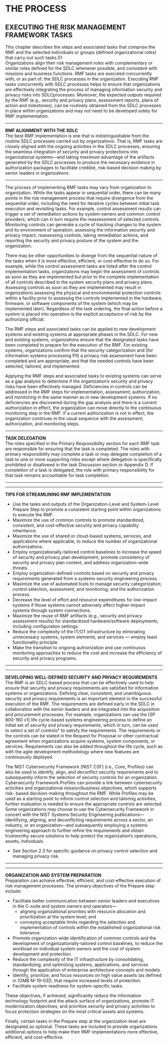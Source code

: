 # THE PROCESS
## EXECUTING THE RISK MANAGEMENT FRAMEWORK TASKS
This chapter describes the steps and associated tasks that comprise the RMF and the selected individuals or groups (defined organizational roles) that carry out such tasks.51  
Organizations align their risk management roles with complementary or similar roles defined for the SDLC whenever possible, and consistent with missions and business functions. RMF tasks are executed concurrently with, or as part of, the SDLC processes in the organization. Executing RMF tasks concurrently with SDLC processes helps to ensure that organizations are effectively integrating the process of managing information security and privacy risks into SDLCprocesses. Moreover, the expected outputs required by the RMF (e.g., security and privacy plans, assessment reports, plans of action and milestones), can be routinely obtained from the SDLC processes in place within organizations and may not need to be developed solely for RMF implementation.  

---

**RMF ALIGNMENT WITH THE SDLC**  
The best RMF implementation is one that is indistinguishable from the routine SDLC processes carried out by organizations. That is, RMF tasks are closely aligned with the ongoing activities in the SDLC processes, ensuring the seamless integration of security and privacy protections into organizational systems—and taking maximum advantage of the artifacts generated by the SDLC processes to produce the necessary evidence in authorization packages to facilitate credible, risk-based decision making by senior leaders in organizations.

---

The process of implementing RMF tasks may vary from organization to organization. While the tasks appear in sequential order, there can be many points in the risk management process that require divergence from the sequential order, including the need for iterative cycles between initial task execution and revisiting tasks. For example, control assessment results can trigger a set of remediation actions by system owners and common control providers, which can in turn require the reassessment of selected controls. Monitoring controls can generate a cycle of tracking changes to the system and its environment of operation; assessing the information security and privacy impact; reassessing controls, taking remediation actions, and reporting the security and privacy posture of the system and the organization.  

There may be other opportunities to diverge from the sequential nature of the tasks when it is more effective, efficient, or cost-effective to do so. For example, while the control assessment tasks are listed after the control implementation tasks, organizations may begin the assessment of controls as soon as they are implemented but prior to the complete implementation of all controls described in the system security plans and privacy plans. Assessing controls as soon as they are implemented may result in organizations assessing the physical and environmental protection controls within a facility prior to assessing the controls implemented in the hardware, firmware, or software components of the system (which may be implemented later). Regardless of the task ordering, the final action before a system is placed into operation is the explicit acceptance of risk by the authorizing official.  

The RMF steps and associated tasks can be applied to new development systems and existing systems at appropriate phases in the SDLC. For new and existing systems, organizations ensure that the designated tasks have been completed to prepare for the execution of the RMF. For existing systems, organizations confirm that the security categorization and (for information systems processing PII) a privacy risk assessment have been completed and are appropriate; and that the needed controls have been selected, tailored, and implemented.  

Applying the RMF steps and associated tasks to existing systems can serve as a gap analysis to determine if the organization’s security and privacy risks have been effectively managed. Deficiencies in controls can be addressed in the RMF steps for implementation, assessment, authorization, and monitoring in the same manner as in new development systems. If no deficiencies are discovered during the gap analysis and there is a current authorization in effect, the organization can move directly to the continuous monitoring step in the RMF. If a current authorization is not in effect, the organization continues in the usual sequence with the assessment, authorization, and monitoring steps.  

---

**TASK DELEGATION**  
The roles specified in the Primary Responsibility section for each RMF task are responsible for ensuring that the task is completed. The roles with primary responsibility may complete a task or may delegate completion of a task to one or more supporting roles except where delegation is specifically prohibited or disallowed in the task Discussion section or Appendix D. If completion of a task is delegated, the role with primary responsibility for that task remains accountable for task completion.  

---

---

**TIPS FOR STREAMLINING RMF IMPLEMENTATION**  
- Use the tasks and outputs of the Organization-Level and System-Level Prepare Step to promote a consistent starting point within organizations to execute the RMF.  
- Maximize the use of common controls to promote standardized, consistent, and cost-effective security and privacy capability inheritance.
- Maximize the use of shared or cloud-based systems, services, and applications where applicable, to reduce the number of organizational authorizations.
- Employ organizationally-tailored control baselines to increase the speed of security and privacy plan development, promote consistency of security and privacy plan content, and address organization-wide threats.
- Employ organization-defined controls based on security and privacy requirements generated from a systems security engineering process.
- Maximize the use of automated tools to manage security categorization; control selection, assessment, and monitoring; and the authorization process.
- Decrease the level of effort and resource expenditures for low-impact systems if those systems cannot adversely affect higher-impact systems through system connections.
- Maximize the reuse of RMF artifacts (e.g., security and privacy assessment results) for standardized hardware/software deployments, including configuration settings.
- Reduce the complexity of the IT/OT infrastructure by eliminating unnecessary systems, system elements, and services — employ least functionality principle.
- Make the transition to ongoing authorization and use continuous monitoring approaches to reduce the cost and increase the efficiency of security and privacy programs.

---

---

**DEVELOPING WELL-DEFINED SECURITY AND PRIVACY REQUIREMENTS**  
The RMF is an SDLC-based process that can be effectively used to help ensure that security and privacy requirements are satisfied for information systems or organizations. Defining clear, consistent, and unambiguous security and privacy requirements is an important element in the successful execution of the RMF. The requirements are defined early in the SDLC in collaboration with the senior leaders and are integrated into the acquisition and procurement processes. For example, organizations can use the [SP 800-160 v1] life cycle-based systems engineering process to define an initial set of security and privacy requirements, which in turn, can be used to select a set of controls* to satisfy the requirements. The requirements or the controls can be stated in the Request for Proposal or other contractual agreement when organizations acquire systems, system components, or services. Requirements can also be added throughout the life cycle, such as with the agile development methodology where new features are continuously deployed.  

The NIST Cybersecurity Framework [NIST CSF] (i.e., Core, Profiles) can also be used to identify, align, and deconflict security requirements and to subsequently inform the selection of security controls for an organization. Cybersecurity Framework Profiles can provide a link between cybersecurity activities and organizational mission/business objectives, which supports risk- based decision-making throughout the RMF. While Profiles may be used as a starting point to inform control selection and tailoring activities, further evaluation is needed to ensure the appropriate controls are selected. Some organizations may choose to use the Cybersecurity Framework in concert with the NIST Systems Security Engineering publications—identifying, aligning, and deconflicting requirements across a sector, an industry, or an organization—and subsequently employing a systems engineering approach to further refine the requirements and obtain trustworthy secure solutions to help protect the organization’s operations, assets, individuals.  

* See Section 2.3 for specific guidance on privacy control selection and managing privacy risk.  

---

---

**ORGANIZATION AND SYSTEM PREPARATION**  
Preparation can achieve effective, efficient, and cost-effective execution of risk management processes. The primary objectives of the Prepare step include:  

- Facilitate better communication between senior leaders and executives in the C-suite and system owners and operators—
  - aligning organizational priorities with resource allocation and prioritization at the system level; and
  - conveying acceptable limits regarding the selection and implementation of controls within the established organizational risk tolerance.
- Promote organization-wide identification of common controls and the development of organizationally-tailored control baselines, to reduce the workload on individual system owners and the cost of system development and protection.
- Reduce the complexity of the IT infrastructure by consolidating, standardizing, and optimizing systems, applications, and services through the application of enterprise architecture concepts and models.
- Identify, prioritize, and focus resources on high value assets (as defined in [OMB M-19-03]), that require increased levels of protection.
- Facilitate system readiness for system-specific tasks.  

These objectives, if achieved, significantly reduce the information technology footprint and the attack surface of organizations, promote IT modernization objectives, and prioritize security and privacy activities to focus protection strategies on the most critical assets and systems.  

Finally, certain tasks in the Prepare step at the organization level are designated as optional. These tasks are included to provide organizations additional options to help make their RMF implementations more effective, efficient, and cost-effective.  